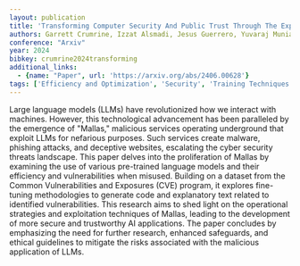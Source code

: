 ```yaml
---
layout: publication
title: 'Transforming Computer Security And Public Trust Through The Exploration Of Fine-tuning Large Language Models'
authors: Garrett Crumrine, Izzat Alsmadi, Jesus Guerrero, Yuvaraj Munian
conference: "Arxiv"
year: 2024
bibkey: crumrine2024transforming
additional_links:
  - {name: "Paper", url: 'https://arxiv.org/abs/2406.00628'}
tags: ['Efficiency and Optimization', 'Security', 'Training Techniques', 'Applications', 'Fine-Tuning', 'Pretraining Methods']
---
```

Large language models (LLMs) have revolutionized how we interact with
machines. However, this technological advancement has been paralleled by the
emergence of "Mallas," malicious services operating underground that exploit
LLMs for nefarious purposes. Such services create malware, phishing attacks,
and deceptive websites, escalating the cyber security threats landscape. This
paper delves into the proliferation of Mallas by examining the use of various
pre-trained language models and their efficiency and vulnerabilities when
misused. Building on a dataset from the Common Vulnerabilities and Exposures
(CVE) program, it explores fine-tuning methodologies to generate code and
explanatory text related to identified vulnerabilities. This research aims to
shed light on the operational strategies and exploitation techniques of Mallas,
leading to the development of more secure and trustworthy AI applications. The
paper concludes by emphasizing the need for further research, enhanced
safeguards, and ethical guidelines to mitigate the risks associated with the
malicious application of LLMs.
